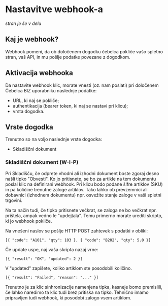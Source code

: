 # Nastavitve webhook-a

_stran je še v delu_

## Kaj je webhook?

Webhook pomeni, da ob določenem dogodku čebelca pokliče vašo spletno stran, vaš API, in mu pošlje podatke povezane z dogodkom.

## Aktivacija webhooka

Da nastavite webhook klic, morate vnesti (oz. nam poslati) pri določenem Čebelca BIZ uporabniku naslednje podatke:
* URL, ki naj se pokliče;
* authentikacija (bearer token, ki naj se nastavi pri klicu);
* vrsta dogodka.

## Vrste dogodka

Trenutno so na voljo naslednje vrste dogodka:
  
  * Skladiščni dokument

### Skladiščni dokument (W-I-P)

Pri Skladišču, če odprete vhodni ali izhodni dokument boste zgoraj desno našli tipko "Obvesti". Ko jo pritisnete, se bo za artikle na tem dokumentu poslal klic na definirani webhook.
Pri klicu bodo podane šifre artiklov (SKU) in pa količine trenutne zaloge artiklov. Tako lahko ob prevzemnici ali dobavnici (izhodnem dokumentu) npr. osvežite stanje zaloge v vaši spletni trgovini.

Na ta način tudi, če tipko pritisnete večkrat, se zaloga ne bo večkrat npr. prištela, ampak vedno le "updejtala". Temu primerno morate urediti skripto, ki jo webhook pokliče.

Na vnešeni naslov se pošlje HTTP POST zahtevek s podatki v obliki: 

````
[{ "code": "A101", "qty": 103 }, { "code": "B202", "qty": 5.0 }]
````

Če update uspe, naj vaša skripta nazaj vrne:

````
[{ "result": "OK", "updated": 2 }]
````

V "updated" zapišete, koliko artiklom ste posodobili količino.

````
[{ "result": "Failed", "reason": "..." }]
````

Trenutno je za klic sinhronizacije namenjena tipka, kasneje bomo premislili, če lahko naredimo ta klic tudi brez pritiska na tipko. Tehnično imamo pripravljen tudi webhook, ki posodobi zalogo vsem artiklom.
